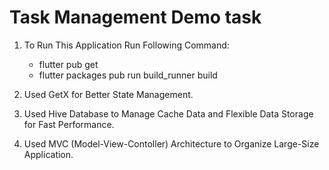 # Task Management Demo task

1. To Run This Application Run Following Command:
    - flutter pub get
    - flutter packages pub run build_runner build

2.  Used GetX for Better State Management.
3.  Used Hive Database to Manage Cache Data and  Flexible Data Storage for Fast Performance.
4.  Used MVC (Model-View-Contoller) Architecture to Organize Large-Size Application.
